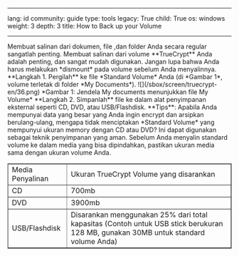 

---

lang: id
community: guide
type: tools
legacy: True
child: True
os: windows
weight: 3
depth: 3
title: How to Back up your Volume

---

<p>Membuat salinan dari dokumen, file ,dan folder Anda secara regular sangatlah penting. Membuat salinan dari volume **TrueCrypt** Anda adalah penting, dan sangat mudah digunakan. Jangan lupa bahwa Anda harus melakukan *dismount* pada volume sebelum Anda menyalinnya. **Langkah 1. Pergilah** ke file *Standard Volume* Anda (di *Gambar 1*, volume terletak di folder *My Documents*). ![](/sbox/screen/truecrypt-en/36.png) *Gambar 1: Jendela My documents menunjukkan file My Volume* **Langkah 2. Simpanlah** file ke dalam alat penyimpanan eksternal seperti CD, DVD, atau USB/Flashdisk. **Tips**: Apabila Anda mempunyai data yang besar yang Anda ingin encrypt dan arsipkan berulang-ulang, mengapa tidak menciptakan *Standard Volume* yang mempunyui ukuran memory dengan CD atau DVD? Ini dapat digunakan sebagai teknik penyimpanan yang aman. Sebelum Anda menyalin standard volume ke dalam media yang bisa dipindahkan, pastikan ukuran media sama dengan ukuran volume Anda.</p>

<table border="1">
	<tbody>
		<tr>
			<td>Media Penyalinan</td>
			<td>Ukuran TrueCrypt Volume yang disarankan</td>
		</tr>
		<tr>
			<td>CD</td>
			<td>700mb</td>
		</tr>
		<tr>
			<td>DVD</td>
			<td>3900mb</td>
		</tr>
		<tr>
			<td>USB/Flashdisk</td>
			<td>Disarankan menggunakan 25% dari total kapasitas (Contoh untuk USB stick berukuran 128 MB, gunakan 30MB untuk standard volume Anda)</td>
		</tr>
	</tbody>
</table>


